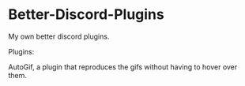 # Better-Discord-Plugins
My own better discord plugins.

Plugins:

AutoGif, a plugin that reproduces the gifs without having to hover over them.
